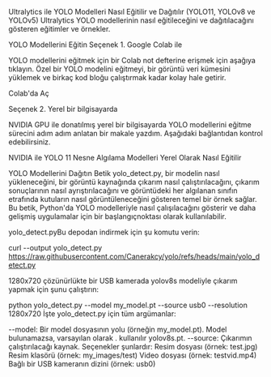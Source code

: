 Ultralytics ile YOLO Modelleri Nasıl Eğitilir ve Dağıtılır (YOLO11, YOLOv8 ve YOLOv5)
Ultralytics YOLO modellerinin nasıl eğitileceğini ve dağıtılacağını gösteren eğitimler ve örnekler.

YOLO Modellerini Eğitin
Seçenek 1. Google Colab ile

YOLO modellerini eğitmek için bir Colab not defterine erişmek için aşağıya tıklayın. Özel bir YOLO modelini eğitmeyi, bir görüntü veri kümesini yüklemek ve birkaç kod bloğu çalıştırmak kadar kolay hale getirir.

Colab'da Aç

Seçenek 2. Yerel bir bilgisayarda

NVIDIA GPU ile donatılmış yerel bir bilgisayarda YOLO modellerini eğitme sürecini adım adım anlatan bir makale yazdım. Aşağıdaki bağlantıdan kontrol edebilirsiniz.

NVIDIA ile YOLO 11 Nesne Algılama Modelleri Yerel Olarak Nasıl Eğitilir

YOLO Modellerini Dağıtın
Betik yolo_detect.py, bir modelin nasıl yükleneceğini, bir görüntü kaynağında çıkarım nasıl çalıştırılacağını, çıkarım sonuçlarının nasıl ayrıştırılacağını ve görüntüdeki her algılanan sınıfın etrafında kutuların nasıl görüntüleneceğini gösteren temel bir örnek sağlar. Bu betik, Python'da YOLO modelleriyle nasıl çalışılacağını gösterir ve daha gelişmiş uygulamalar için bir başlangıç ​​noktası olarak kullanılabilir.

yolo_detect.pyBu depodan indirmek için şu komutu verin:

curl --output yolo_detect.py https://raw.githubusercontent.com/Canerakcy/yolo/refs/heads/main/yolo_detect.py

1280x720 çözünürlükte bir USB kamerada yolov8s modeliyle çıkarım yapmak için şunu çalıştırın:

python yolo_detect.py --model my_model.pt --source usb0 --resolution 1280x720
İşte yolo_detect.py için tüm argümanlar:

--model: Bir model dosyasının yolu (örneğin my_model.pt). Model bulunamazsa, varsayılan olarak . kullanılır yolov8s.pt.
--source: Çıkarımın çalıştırılacağı kaynak. Seçenekler şunlardır:
Resim dosyası (örnek: test.jpg)
Resim klasörü (örnek: my_images/test)
Video dosyası (örnek: testvid.mp4)
Bağlı bir USB kameranın dizini (örnek: usb0)

